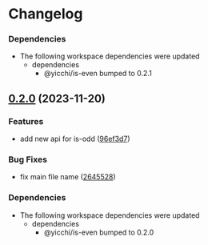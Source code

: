 # Changelog

### Dependencies

* The following workspace dependencies were updated
  * dependencies
    * @yicchi/is-even bumped to 0.2.1

## [0.2.0](https://github.com/YiCChi/front-monorepo/compare/is-odd-v0.1.0...is-odd-v0.2.0) (2023-11-20)


### Features

* add new api for is-odd ([96ef3d7](https://github.com/YiCChi/front-monorepo/commit/96ef3d7a6d419c35c20b4838b723d25c83467c1a))


### Bug Fixes

* fix main file name ([2645528](https://github.com/YiCChi/front-monorepo/commit/26455282d4efbf38c135846eb57e6ea7619237ef))


### Dependencies

* The following workspace dependencies were updated
  * dependencies
    * @yicchi/is-even bumped to 0.2.0
